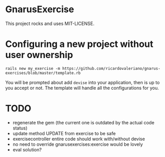 GnarusExercise
==============

This project rocks and uses MIT-LICENSE.

Configuring a new project without user ownership
================================================

```
rails new my_exercise -m https://github.com/ricardovaleriano/gnarus-exercises/blob/master/template.rb
```

You will be prompted about add <code>devise</code> into your application, then is up
to you accept or not. The template will handle all the configurations for you.


TODO
====

- regenerate the gem (the current one is outdated by the actual code status)
- update method UPDATE from exercise to be safe
- exercisecontroller entire code should work with/without devise
- no need to override gnarusexercises:exercise would be lovely
- eval solution?


